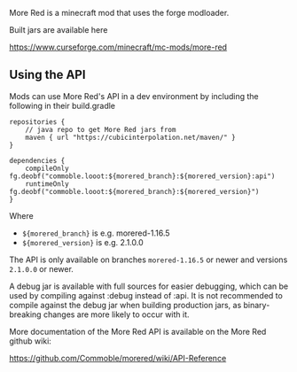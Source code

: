 More Red is a minecraft mod that uses the forge modloader.

Built jars are available here

https://www.curseforge.com/minecraft/mc-mods/more-red


## Using the API

Mods can use More Red's API in a dev environment by including the following in their build.gradle

```
repositories {
	// java repo to get More Red jars from
	maven { url "https://cubicinterpolation.net/maven/" }
}

dependencies {
	compileOnly fg.deobf("commoble.looot:${morered_branch}:${morered_version}:api")
	runtimeOnly fg.deobf("commoble.looot:${morered_branch}:${morered_version}")
}
```

Where
* `${morered_branch}` is e.g. morered-1.16.5
* `${morered_version}` is e.g. 2.1.0.0

The API is only available on branches `morered-1.16.5` or newer and versions `2.1.0.0` or newer.

A debug jar is available with full sources for easier debugging, which can be used by compiling against :debug instead of :api. It is not recommended to compile against the debug jar when building production jars, as binary-breaking changes are more likely to occur with it.

More documentation of the More Red API is available on the More Red github wiki:

https://github.com/Commoble/morered/wiki/API-Reference
